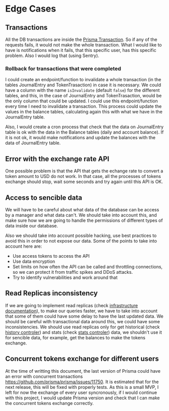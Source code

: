 # Edge Cases

## Transactions

All the DB transactions are inside the [Prisma Transaction](https://www.prisma.io/docs/concepts/components/prisma-client/transactions). So if any of the requests fails, it would not make the whole transaction. What I would like to have is notifications when it fails, that this specific user, has this specific problem. Also I would log that (using Sentry).

### Rollback for transactions that were completed

I could create an endpoint/function to invalidate a whole transaction (in the tables JournalEntry and TokenTrasaction) in case it is necessary. We could have a column with the name `isInvalidate` (default `false`) for the different tables, and this, in the case of JournalEntry and TokenTrasaction, would be the only column that could be updated. I could use this endpoint/function every time I need to invalidate a transaction. This process could update the values in the balance tables, calculating again this with what we have in the JournalEntry table.

Also, I would create a cron process that check that the data on JournalEntry table is ok with the data in the Balance tables (daily and account balance). If it is not ok, it would make notifications and update the balances with the data of JournalEntry table.

## Error with the exchange rate API

One possible problem is that the API that gets the echange rate to convert a token amount to USD do not work. In that case, all the processes of tokens exchange should stop, wait some seconds and try again until this API is OK.

## Access to sencible data

We will have to be careful about what data of the database can be access by a manager and what data can't. We should take into account this, and make sure how we are going to handle the permissions of different types of data inside our database.

Also we should take into account possible hacking, use best practices to avoid this in order to not expose our data. Some of the points to take into account here are:

- Use access tokens to access the API
- Use data encryption
- Set limits on how often the API can be called and throttling connections, so we can protect it from traffic spikes and DDoS attacks.
- Try to identify vulnerabilities and work around that

## Read Replicas inconsistency

If we are going to implement read replicas (check [infrastructure documentation](infrastructure.md)), to make our queries faster, we have to take into account that some of them could have some delay to have the last updated data. We should be careful with transactional data around this, we could have some inconsistencies. We should use read replicas only for get historical (check [history controler](../src/api/controllers/history.ts)) and stats (check [stats controler](../src/api/controllers/stats.ts)) data, we shouldn't use it for sencible data, for example, get the balances to make the tokens exchange.

## Concurrent tokens exchange for different users

At the time of writting this document, the last version of Prisma could have an error with concurrent transactions https://github.com/prisma/prisma/issues/11750. It is estimated that for the next release, this will be fixed with properly tests. As this is a small MVP, I left for now the exchange of every user syncronously, if I would continue with this project, I would update Prisma version and check that I can make the concurrent tokens exchange correctly.
